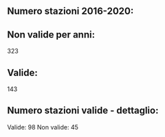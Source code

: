 
## Numero stazioni 2016-2020: 

## Non valide per anni:
 323 


## Valide:
 143 

## Numero stazioni valide - dettaglio: 
Valide: 98 
Non valide: 45 
